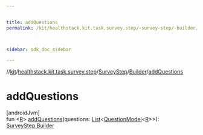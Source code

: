 ```yaml
---


title: addQuestions
permalink: /kit/healthstack.kit.task.survey.step/-survey-step/-builder/add-questions.html



sidebar: sdk_doc_sidebar

---
```



//[kit](/kit.html)/[healthstack.kit.task.survey.step](../../index.html)/[SurveyStep](../index.html)/[Builder](index.html)/[addQuestions](add-questions.html)



# addQuestions



[androidJvm]\
fun &lt;[R](add-questions.html)&gt; [addQuestions](add-questions.html)(questions: [List](https://kotlinlang.org/api/latest/jvm/stdlib/kotlin.collections/-list/index.html)&lt;[QuestionModel](../../../healthstack.kit.task.survey.question.model/-question-model/index.html)&lt;[R](add-questions.html)&gt;&gt;): [SurveyStep.Builder](index.html)






